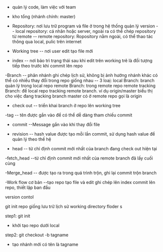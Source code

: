 <!-- git là gì? -->
- quản lý code, làm việc với team

<!-- git flow -->
- kho tổng (nhánh chính: master)

<!-- một số thuật ngữ -->
- Repository: nơi lưu trữ program và file ở trong hệ thống quản lý version 
-- local repository: 
    cá nhân hoặc server, ngoài ra có thể chép repository từ remote
-- remote repository:
    Ropository nằm ngoài, có thể thao tác thông qua local, pulic trên internet

- Working tree
-- nơi user edit tạo file mới

- index
-- nơi bảo trì trạng thái sau khi edit trên working trê là đối tượng tiếp theo trước khi commit lên repo

-Branch
-- phân nhánh ghi chép lịch sử, không bị ảnh hướng nhánh khác có thể có nhiều thay đổi trong repo giống nhau
-- 3 loaị:
    local Branch: branch quản lý trong local repo
    remote Branch: trong remote repo
    remote tracking Branch: để local repo tracking remote branch. ví dụ origin/master biểu thị cho việc đang tracking branch master có ở remote repo gọi là origin

- check out 
-- triển khai branch ở repo lên working tree

-tag
-- tên được gắn vào để có thể dễ dàng tham chiếu commit

- commit
--Message gắn vào khi thay đổi file 

- revision
-- hash value được tạo mỗi lần commit, sử dụng hash value để quản lý theo thế hệ

- head
-- từ chỉ định commit mới nhất của branch đang check out hiện tại

-fetch_head
--từ chỉ định commit mới nhất của remote branch đã lấy cuối cùng

-Merge_head
-- được tạo ra trong quá trình trộn, ghi lại commit trộn branch

-Work flow cơ bản
--tạo repo tạo file và edit ghi chép lên index commit lên repo, thiết lập ban đầu

version contol

git init
repo giống lưu trữ lịch sử
working directory floder
s

step1: git init
- khởi tạo repo dưới local

step2: git checkout -b tagname
- tạo nhánh mới có tên là tagname
